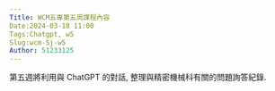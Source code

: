 ```yaml
---
Title: WCM五專第五周課程內容
Date:2024-03-18 11:00
Tags:Chatgpt, w5
Slug:wcm-5j-w5
Author: 51233125
---
```

第五週將利用與 ChatGPT 的對話, 整理與精密機械科有關的問題詢答紀錄.

